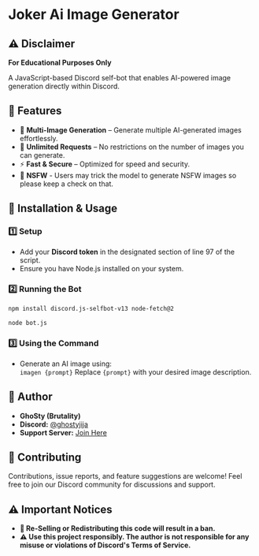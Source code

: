 # Joker Ai Image Generator

## ⚠️ Disclaimer  

**For Educational Purposes Only**  

A JavaScript-based Discord self-bot that enables AI-powered image generation directly within Discord.  

## 🚀 Features  

- 🎨 **Multi-Image Generation** – Generate multiple AI-generated images effortlessly.  
- 🔄 **Unlimited Requests** – No restrictions on the number of images you can generate.  
- ⚡ **Fast & Secure** – Optimized for speed and security.  
- 🔞 **NSFW** - Users may trick the model to generate NSFW images so please keep a check on that.

## 📖 Installation & Usage  

### 1️⃣ Setup  

- Add your **Discord token** in the designated section of line 97 of the script.  
- Ensure you have Node.js installed on your system.  

### 2️⃣ Running the Bot  

```bash
npm install discord.js-selfbot-v13 node-fetch@2
```

```bash
node bot.js
```  

### 3️⃣ Using the Command  

- Generate an AI image using:  
  `
  imagen {prompt}
  `
  Replace `{prompt}` with your desired image description.  

## 👤 Author  

- **GhoSty (Brutality)**  
- **Discord:** [@ghostyjija](https://discord.com/users/ghostyjija)  
- **Support Server:** [Join Here](https://discord.gg/SyMJymrV8x)  

## 🤝 Contributing  

Contributions, issue reports, and feature suggestions are welcome! Feel free to join our Discord community for discussions and support.  

## ⚠️ Important Notices  

- **🚫 Re-Selling or Redistributing this code will result in a ban.**
- **⚠️ Use this project responsibly. The author is not responsible for any misuse or violations of Discord's Terms of Service.**
